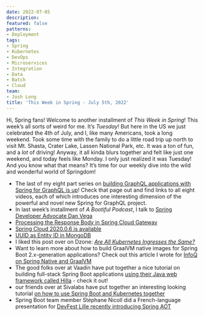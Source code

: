 ```yaml
---
date: 2022-07-05
description: 
featured: false
patterns:
- Deployment
tags:
- Spring
- Kubernetes
- DevOps
- Microservices
- Integration
- Data
- Batch
- Cloud
team:
- Josh Long
title: 'This Week in Spring - July 5th, 2022'
---
```


<div>
 <p>Hi, Spring fans! Welcome to another installment of <em>This Week in Spring</em>! This week’s all sorts of weird for me. It’s <em>Tuesday</em>! But here in the US we just celebrated the 4th of July, and I, like many Americans, took a long weekend. Took some time with the family to do a little road trip up north to visit Mt. Shasta, Crater Lake, Lassen National Park, etc. It was a ton of fun, and a <em>lot</em> of driving! Anyway, it all kinda blurs together and felt like just one weekend, and today feels like Monday. I only just realized it was Tuesday! And you know what that means? It’s time for our weekly dive into the wild and wonderful world of Springdom! </p>
 <ul>
  <li>The last of my eight part series on <a href="https://spring.io/blog/2022/06/23/spring-tips-learn-spring-for-graphql-the-last-two-episodes-parts-7-and-8">building GraphQL applications with Spring for GraphQL is up</a>! Check that page out and find links to all eight videos, each of which introduces one interesting dimension of the powerful and novel new Spring for GraphQL project.</li>
  <li>In last week’s installment of <em>A Bootiful Podcast</em>, I talk to <a href="https://spring.io/blog/2022/06/30/a-bootiful-podcast-spring-developer-advocate-dan-vega">Spring Developer Advocate Dan Vega</a></li>
  <li><a href="https://feeds.feedblitz.com/~/700971812/0/baeldung~Processing-the-Response-Body-in-Spring-Cloud-Gateway">Processing the Response Body in Spring Cloud Gateway</a></li>
  <li><a href="https://spring.io/blog/2022/06/30/spring-cloud-2020-0-6-is-available">Spring Cloud 2020.0.6 is available</a></li>
  <li><a href="https://feeds.feedblitz.com/~/701498588/0/baeldung~UUID-as-Entity-ID-in-MongoDB">UUID as Entity ID in MongoDB</a></li>
  <li>I liked this post over on Dzone: <a href="https://dzone.com/articles/are-all-kubernetes-ingresses-the-same"><em>Are All Kubernetes Ingresses the Same?</em></a></li>
  <li>Want to learn more about how to build GraalVM native images for Spring Boot 2.x-generation applications? Check out this article I wrote for <a href="https://www.infoq.com/articles/native-java-spring-boot/">InfoQ on Spring Native and GraalVM</a></li>
  <li>The good folks over at Vaadin have put together a nice tutorial on building full-stack Spring Boot applications <a href="https://www.youtube.com/watch?v=WqTE94FmPu0">using their Java web framework called Hilla</a> - check it out!</li>
  <li>our friends over at Sivalabs have put together an interesting looking tutorial <a href="https://www.youtube.com/watch?v=pGbBuwzyiV4">on how to use Spring Boot and Kubernetes together</a></li>
  <li>Spring Boot team member Stéphane Nicoll did a French-language presentation for <a href="https://www.youtube.com/watch?v=-PuhIdo09FA">DevFest Lille recently introducing Spring AOT</a></li>
 </ul>
</div>

